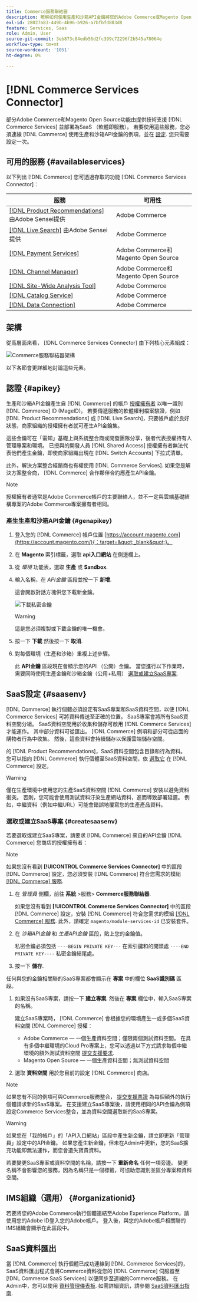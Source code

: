 ```yaml
---
title: Commerce服務聯結器
description: 瞭解如何使用生產和沙箱API金鑰將您的Adobe Commerce或Magento Open Source執行個體整合到服務。
exl-id: 28027a83-449b-4b96-b926-a7bfbfd883d8
feature: Services, Saas
role: Admin, User
source-git-commit: 3eb873c84edb56d2fc399c72296f2b545a78064e
workflow-type: tm+mt
source-wordcount: '1051'
ht-degree: 0%

---
```


# [!DNL Commerce Services Connector]

部分Adobe Commerce和Magento Open Source功能由提供技術支援 [!DNL Commerce Services] 並部署為SaaS （軟體即服務）。 若要使用這些服務，您必須連線 [!DNL Commerce] 使用生產和沙箱API金鑰的例項，並在 [設定](https://experienceleague.adobe.com/docs/commerce-admin/config/services/saas.html). 您只需要設定一次。

## 可用的服務 {#availableservices}

以下列出 [!DNL Commerce] 您可透過存取的功能 [!DNL Commerce Services Connector]：

| 服務 | 可用性 |
| ---|--- |
| [[!DNL Product Recommendations]](/help/product-recommendations/overview.md) 由Adobe Sensei提供 | Adobe Commerce |
| [[!DNL Live Search]](/help/live-search/overview.md) 由Adobe Sensei提供 | Adobe Commerce |
| [[!DNL Payment Services]](/help/payment-services/overview.md) | Adobe Commerce和Magento Open Source |
| [[!DNL Channel Manager]](https://experienceleague.adobe.com/docs/commerce-channels/channel-manager/intro-to-channel-manager/overview.html) | Adobe Commerce和Magento Open Source |
| [[!DNL Site-Wide Analysis Tool]](https://experienceleague.adobe.com/docs/commerce-operations/tools/site-wide-analysis-tool/intro.html) | Adobe Commerce |
| [[!DNL Catalog Service]](/help/catalog-service/overview.md) | Adobe Commerce |
| [[!DNL Data Connection]](/help/data-connection/overview.md) | Adobe Commerce |

## 架構

從高層面來看， [!DNL Commerce Services Connector] 由下列核心元素組成：

![Commerce服務聯結器架構](assets/saas-config-sync-workflow.png)

以下各節會更詳細地討論這些元素。

## 認證 {#apikey}

生產和沙箱API金鑰產生自 [!DNL Commerce] 的帳戶 [授權擁有者](https://experienceleague.adobe.com/en/docs/commerce-cloud-service/start/onboarding) 以唯一識別 [!DNL Commerce] ID (MageID)。 若要傳遞服務的軟體權利檔案驗證，例如 [!DNL Product Recommendations] 或 [!DNL Live Search]，只要帳戶處於良好狀態，商家組織的授權擁有者就可產生API金鑰集。

這些金鑰可在「需知」基礎上與系統整合商或開發團隊分享，後者代表授權持有人管理專案和環境。 已授與的開發人員 [!DNL Shared Access] 授權擁有者無法代表他們產生金鑰，即使商家組織出現在 [!DNL Switch Accounts] 下拉式清單。

此外，解決方案整合經銷商也有權使用 [!DNL Commerce Services]. 如果您是解決方案整合商， [!DNL Commerce] 合作夥伴合約應產生API金鑰。

>[!NOTE]
>
>授權擁有者通常是Adobe Commerce帳戶的主要聯絡人，並不一定與雲端基礎結構專案的Adobe Commerce專案擁有者相同。

### 產生生產和沙箱API金鑰 {#genapikey}

1. 登入您的 [!DNL Commerce] 帳戶位置 [https://account.magento.com](https://account.magento.com/){：target=&quot;_blank&quot;}。

1. 在 **Magento** 索引標籤，選取 **api入口網站** 在側邊欄上。

1. 從 _環境_ 功能表，選取 **生產** 或 **Sandbox**.

1. 輸入名稱，在 _API金鑰_ 區段並按一下 **新增**.

   這會開啟對話方塊供您下載新金鑰。

   ![下載私密金鑰](assets/download-api-private-key.png)

   >[!WARNING]
   >
   > 這是您必須複製或下載金鑰的唯一機會。

1. 按一下 **下載** 然後按一下 **取消**.

1. 對每個環境（生產和沙箱）重複上述步驟。

   此 **API金鑰** 區段現在會顯示您的API （公開）金鑰。 當您進行以下作業時，需要同時使用生產金鑰和沙箱金鑰（公用+私用） [選取或建立SaaS專案](#createsaasenv).

## SaaS設定 {#saasenv}

[!DNL Commerce] 執行個體必須設定有SaaS專案和SaaS資料空間，以便 [!DNL Commerce Services] 可將資料傳送至正確的位置。 SaaS專案會將所有SaaS資料空間分組。 SaaS資料空間用於收集和儲存可啟用 [!DNL Commerce Services] 才能運作。 其中部分資料可從匯出。 [!DNL Commerce] 例項和部分可從店面的購物者行為中收集。 然後，這些資料會持續儲存以保護雲端儲存空間。

的 [!DNL Product Recommendations]，SaaS資料空間包含目錄和行為資料。 您可以指向 [!DNL Commerce] 執行個體至SaaS資料空間，依 [選取它](https://docs.magento.com/user-guide/configuration/services/saas.html) 在 [!DNL Commerce] 設定。

>[!WARNING]
>
> 僅在生產環境中使用您的生產SaaS資料空間 [!DNL Commerce] 安裝以避免資料衝突。 否則，您可能會使用測試資料汙染生產網站資料，進而導致部署延遲。 例如，中繼資料（例如中繼URL）可能會錯誤地覆寫您的生產產品資料。

### 選取或建立SaaS專案 {#createsaasenv}

若要選取或建立SaaS專案，請要求 [!DNL Commerce] 來自的API金鑰 [!DNL Commerce] 您商店的授權擁有者：

>[!NOTE]
>
> 如果您沒有看到 **[!UICONTROL Commerce Services Connector]** 中的區段 [!DNL Commerce] 設定，您必須安裝 [!DNL Commerce] 符合您需求的模組 [[!DNL Commerce] 服務](#availableservices).

1. 在 _管理員_ 側欄，前往 **系統** >服務> **Commerce服務聯結器**.

   如果您沒有看到 **[!UICONTROL Commerce Services Connector]** 中的區段 [!DNL Commerce] 設定，安裝 [!DNL Commerce] 符合您需求的模組 [[!DNL Commerce] 服務](#availableservices). 此外，請確定 `magento/module-services-id` 已安裝套件。

1. 在 _沙箱API金鑰_ 和 _生產API金鑰_ 區段，貼上您的金鑰值。

   私密金鑰必須包括 `----BEGIN PRIVATE KEY---` 在索引鍵和的開頭處 `----END PRIVATE KEY----` 私密金鑰結尾處。

1. 按一下 **儲存**.

任何與您的金鑰相關聯的SaaS專案都會顯示在 **專案** 中的欄位 **SaaS識別碼** 區段。

1. 如果沒有SaaS專案，請按一下 **建立專案**. 然後在 **專案** 欄位中，輸入SaaS專案的名稱。

   建立SaaS專案時， [!DNL Commerce] 會根據您的環境產生一或多個SaaS資料空間 [!DNL Commerce] 授權：
   - Adobe Commerce — 一個生產資料空間；僅限兩個測試資料空間。 在具有多個中繼環境的Cloud Pro專案上，您可以透過以下方式請求每個中繼環境的額外測試資料空間 [提交支援要求](https://experienceleague.adobe.com/en/docs/commerce-knowledge-base/kb/help-center-guide/magento-help-center-user-guide#submit-ticket).
   - Magento Open Source — 一個生產資料空間；無測試資料空間

1. 選取 **資料空間** 用於您目前的設定 [!DNL Commerce] 商店。

>[!NOTE]
>
>如果您有不同的例項可與Commerce服務整合， [提交支援票證](https://experienceleague.adobe.com/en/docs/commerce-knowledge-base/kb/help-center-guide/magento-help-center-user-guide#submit-ticket) 為每個額外的執行個體請求新的SaaS專案。 在支援建立SaaS專案後，請使用相同的API金鑰為例項設定Commerce Services整合，並為資料空間選取新的SaaS專案。

>[!WARNING]
>
> 如果您在「我的帳戶」的「API入口網站」區段中產生新金鑰，請立即更新「管理員」設定中的API金鑰。 如果您產生新金鑰，但未在Admin中更新，您的SaaS擴充功能即無法運作，而您會遺失寶貴資料。

若要變更SaaS專案或資料空間的名稱，請按一下 **重新命名** 任何一項旁邊。 變更名稱不會影響您的服務，因為名稱只是一個標籤，可協助您識別並區分專案和資料空間。

## IMS組織（選用） {#organizationid}

若要將您的Adobe Commerce執行個體連結至Adobe Experience Platform，請使用您的Adobe ID登入您的Adobe帳戶。 登入後，與您的Adobe帳戶相關聯的IMS組織會顯示在此區段中。

## SaaS資料匯出

當 [!DNL Commerce] 執行個體已成功連線到 [!DNL Commerce Services]的，SaaS資料匯出程式會將Commerce資料從您的 [!DNL Commerce] 伺服器至 [!DNL Commerce SaaS Services] 以便同步至連線的Commerce服務。 在Admin中，您可以使用 [資料管理儀表板](https://experienceleague.adobe.com/en/docs/commerce-admin/systems/data-transfer/data-dashboard). 如需詳細資訊，請參閱 [SaaS資料匯出指南](../data-export/overview.md).
